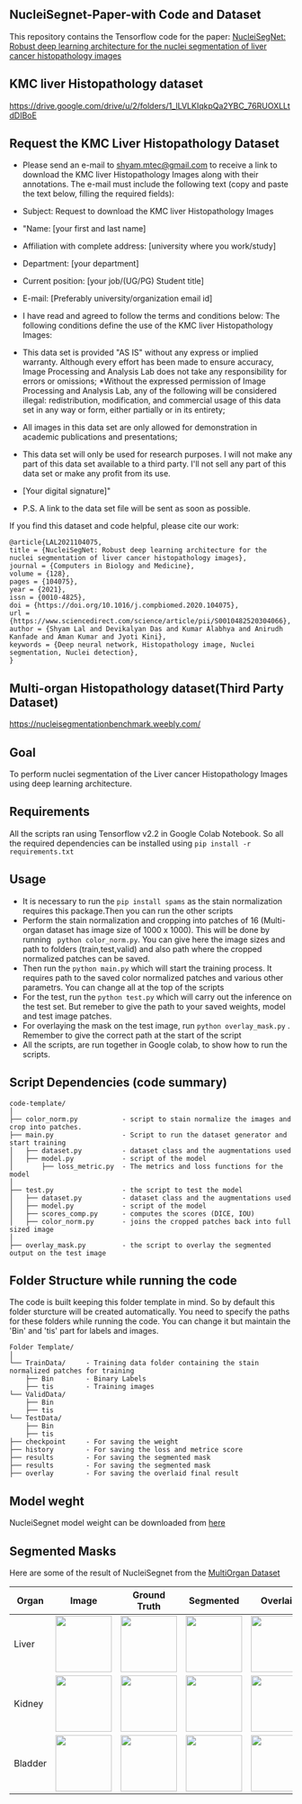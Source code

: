 ## NucleiSegnet-Paper-with Code and Dataset
This repository contains the Tensorflow code for the paper:
[NucleiSegNet: Robust deep learning architecture for the nuclei segmentation of liver cancer histopathology images](https://www.sciencedirect.com/science/article/abs/pii/S0010482520304066)

## KMC liver Histopathology dataset
https://drive.google.com/drive/u/2/folders/1_lLVLKIqkpQa2YBC_76RUOXLLtdDIBoE

## Request the KMC Liver Histopathology Dataset
* Please send an e-mail to shyam.mtec@gmail.com to receive a link to download the KMC liver Histopathology Images along with their annotations. The e-mail must include the following text (copy and paste the text below, filling the required fields):
* Subject: Request to download the KMC liver Histopathology Images 
* "Name: [your first and last name]
* Affiliation with complete address: [university where you work/study]
* Department: [your department]
* Current position: [your job/(UG/PG) Student title]
* E-mail: [Preferably university/organization email id]
* I have read and agreed to follow the terms and conditions below: The following conditions define the use of the KMC liver Histopathology Images:
* This data set is provided "AS IS" without any express or implied warranty. Although every effort has been made to ensure accuracy, Image Processing and Analysis Lab does not take any responsibility for errors or omissions;
*Without the expressed permission of Image Processing and Analysis Lab, any of the following will be considered illegal: redistribution, modification, and commercial usage of this data set in any way or form, either partially or in its entirety;
* All images in this data set are only allowed for demonstration in academic publications and presentations;
* This data set will only be used for research purposes. I will not make any part of this data set available to a third party. I'll not sell any part of this data set or make any profit from its use.

* [Your digital signature]"

* P.S. A link to the data set file will be sent as soon as possible.

If you find this dataset and code helpful, please cite our work:
```
@article{LAL2021104075,
title = {NucleiSegNet: Robust deep learning architecture for the nuclei segmentation of liver cancer histopathology images},
journal = {Computers in Biology and Medicine},
volume = {128},
pages = {104075},
year = {2021},
issn = {0010-4825},
doi = {https://doi.org/10.1016/j.compbiomed.2020.104075},
url = {https://www.sciencedirect.com/science/article/pii/S0010482520304066},
author = {Shyam Lal and Devikalyan Das and Kumar Alabhya and Anirudh Kanfade and Aman Kumar and Jyoti Kini},
keywords = {Deep neural network, Histopathology image, Nuclei segmentation, Nuclei detection},
}
```
## Multi-organ Histopathology dataset(Third Party Dataset)
https://nucleisegmentationbenchmark.weebly.com/

## Goal
To perform nuclei segmentation of the Liver cancer Histopathology Images using deep learning architecture.

## Requirements
All the scripts ran using Tensorflow v2.2 in Google Colab Notebook. So all the required dependencies can be installed using
```pip install -r requirements.txt```

## Usage
* It is necessary to run the ```pip install spams``` as the stain normalization requires this package.Then you can run the other scripts
* Perform the stain normalization and cropping into patches of 16 (Multi-organ dataset has image size of 1000 x 1000). This will be done by running ``` python color_norm.py```. You can give here the image sizes and path to folders (train,test,valid) and also path where the cropped normalized patches can be saved.
* Then run the ```python main.py``` which will start the training process. It requires path to the saved color normalized patches and various other parametrs. You can change all at the top of the scripts
* For the test, run the ```python test.py``` which will carry out the inference on the test set. But remeber to give the path to your saved weights, model and test image patches.
* For overlaying the mask on the test image, run ```python overlay_mask.py``` . Remember to give the correct path at the start of the script 
* All the scripts, are run together in Google colab, to show how to run the scripts.

## Script Dependencies (code summary)
```
code-template/
│
├── color_norm.py           - script to stain normalize the images and crop into patches.
├── main.py                 - Script to run the dataset generator and start training 
│   ├── dataset.py          - dataset class and the augmentations used
│   ├── model.py            - script of the model
│       ├── loss_metric.py  - The metrics and loss functions for the model
│   
├── test.py                 - the script to test the model 
│   ├── dataset.py          - dataset class and the augmentations used
│   ├── model.py            - script of the model
│   ├── scores_comp.py      - computes the scores (DICE, IOU)
│   ├── color_norm.py       - joins the cropped patches back into full sized image
│ 
├── overlay_mask.py         - the script to overlay the segmented output on the test image
```

## Folder Structure while running the code
The code is built keeping this folder template in mind. So by default this folder sturcture will be created automatically. You need to specify the paths for these folders while running the code.  You can change it but maintain the 'Bin' and 'tis' part for labels and images.
```
Folder Template/
│
└── TrainData/     - Training data folder containing the stain normalized patches for training
    ├── Bin        - Binary Labels
    ├── tis        - Training images
└── ValidData/     
    ├── Bin  
    ├── tis 
└── TestData/      
    ├── Bin  
    ├── tis 
├── checkpoint     - For saving the weight
├── history        - For saving the loss and metrice score
├── results        - For saving the segmented mask
├── results        - For saving the segmented mask
├── overlay        - For saving the overlaid final result
```
## Model weght
NucleiSegnet model weight can be downloaded from [here](https://drive.google.com/file/d/1-6Y_cnkerKEtaLHb8L1VnPQkM8GarTiV/view?usp=sharing)

## Segmented Masks
Here are some of the result of NucleiSegnet from the [MultiOrgan Dataset](https://nucleisegmentationbenchmark.weebly.com/dataset.html)

| Organ    | Image  |    Ground Truth | Segmented |    Overlaid | 
| ----------- | ----------- | ----------- | ----------- | ----------- |
|   Liver |  <img src="sample_images/TCGA-21-5784-01Z-00-DX1.jpg" width="100" height="100">  |                                                       <img src="sample_images/TCGA-21-5784-01Z-00-DX1.png" width="100" height="100"> |                                                    <img src="sample_images/TCGA-21-5784-01Z-00-DX1_seg.png" width="100" height="100">    |                                                       <img src="sample_images/TCGA-21-5784-01Z-00-DX1_over.png" width="100" height="100"> |
|   Kidney |  <img src="sample_images/TCGA-B0-5710-01Z-00-DX1.jpg" width="100" height="100">  |                                                       <img src="sample_images/TCGA-B0-5710-01Z-00-DX1.png" width="100" height="100"> |                                                    <img src="sample_images/TCGA-B0-5710-01Z-00-DX1_seg.png" width="100" height="100">    |                                                       <img src="sample_images/TCGA-B0-5710-01Z-00-DX1_over.png" width="100" height="100"> |
|   Bladder |  <img src="sample_images/TCGA-G2-A2EK-01A-02-TSB.jpg" width="100" height="100">  |                                                       <img src="sample_images/TCGA-G2-A2EK-01A-02-TSB.png" width="100" height="100"> |                                                    <img src="sample_images/TCGA-G2-A2EK-01A-02-TSB_seg.png" width="100" height="100">    |                                                       <img src="sample_images/TCGA-G2-A2EK-01A-02-TSB_over.png" width="100" height="100"> |






